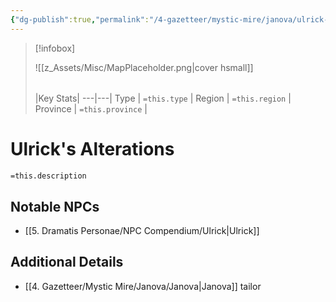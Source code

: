 ```yaml
---
{"dg-publish":true,"permalink":"/4-gazetteer/mystic-mire/janova/ulrick-s-alterations/","noteIcon":""}
---
```



> [!infobox]
> 
> ![[z_Assets/Misc/MapPlaceholder.png\|cover hsmall]]
> ###### 
> |Key Stats|
> ---|---|
> Type | `=this.type` |
> Region | `=this.region` |
> Province | `=this.province` |

# Ulrick's Alterations

 `=this.description`

## Notable NPCs 
- [[5. Dramatis Personae/NPC Compendium/Ulrick\|Ulrick]]

## Additional Details
- [[4. Gazetteer/Mystic Mire/Janova/Janova\|Janova]] tailor 

